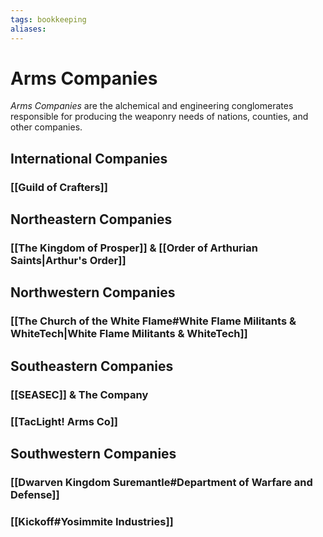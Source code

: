 ```yaml
---
tags: bookkeeping
aliases:
---
```


# Arms Companies
*Arms Companies* are the alchemical and engineering conglomerates responsible for producing the weaponry needs of nations, counties, and other companies.

## International Companies
### [[Guild of Crafters]]
## Northeastern Companies
### [[The Kingdom of Prosper]] & [[Order of Arthurian Saints|Arthur's Order]]
## Northwestern Companies
### [[The Church of the White Flame#White Flame Militants & WhiteTech|White Flame Militants & WhiteTech]]
## Southeastern Companies
### [[SEASEC]] & The Company
### [[TacLight! Arms Co]]
## Southwestern Companies
### [[Dwarven Kingdom Suremantle#Department of Warfare and Defense]]
### [[Kickoff#Yosimmite Industries]]